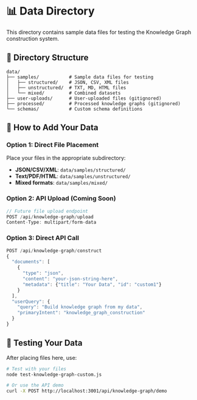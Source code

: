 # 📊 Data Directory

This directory contains sample data files for testing the Knowledge Graph construction system.

## 📁 Directory Structure

```
data/
├── samples/           # Sample data files for testing
│   ├── structured/    # JSON, CSV, XML files
│   ├── unstructured/  # TXT, MD, HTML files
│   └── mixed/         # Combined datasets
├── user-uploads/      # User-uploaded files (gitignored)
├── processed/         # Processed knowledge graphs (gitignored) 
└── schemas/           # Custom schema definitions
```

## 🔄 How to Add Your Data

### Option 1: Direct File Placement
Place your files in the appropriate subdirectory:
- **JSON/CSV/XML**: `data/samples/structured/`
- **Text/PDF/HTML**: `data/samples/unstructured/`
- **Mixed formats**: `data/samples/mixed/`

### Option 2: API Upload (Coming Soon)
```javascript
// Future file upload endpoint
POST /api/knowledge-graph/upload
Content-Type: multipart/form-data
```

### Option 3: Direct API Call
```javascript
POST /api/knowledge-graph/construct
{
  "documents": [
    {
      "type": "json",
      "content": "your-json-string-here",
      "metadata": {"title": "Your Data", "id": "custom1"}
    }
  ],
  "userQuery": {
    "query": "Build knowledge graph from my data",
    "primaryIntent": "knowledge_graph_construction"
  }
}
```

## 🧪 Testing Your Data

After placing files here, use:
```bash
# Test with your files
node test-knowledge-graph-custom.js

# Or use the API demo
curl -X POST http://localhost:3001/api/knowledge-graph/demo
```